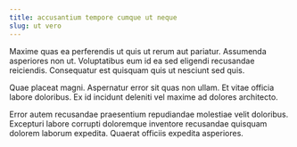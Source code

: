 ```yaml
---
title: accusantium tempore cumque ut neque
slug: ut vero
---
```


Maxime quas ea perferendis ut quis ut rerum aut pariatur. Assumenda asperiores non ut. Voluptatibus eum id ea sed eligendi recusandae reiciendis. Consequatur est quisquam quis ut nesciunt sed quis.

Quae placeat magni. Aspernatur error sit quas non ullam. Et vitae officia labore doloribus. Ex id incidunt deleniti vel maxime ad dolores architecto.

Error autem recusandae praesentium repudiandae molestiae velit doloribus. Excepturi labore corrupti doloremque inventore recusandae quisquam dolorem laborum expedita. Quaerat officiis expedita asperiores.
